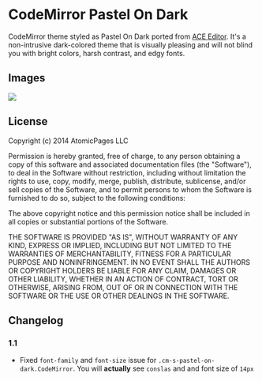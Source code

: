 CodeMirror Pastel On Dark
=========================
CodeMirror theme styled as Pastel On Dark ported from [ACE Editor](http://ace.c9.io/#nav=about).  It's a non-intrusive dark-colored theme that is visually pleasing and will not blind you with bright colors, harsh contrast, and edgy fonts.

## Images
![](https://raw.github.com/atomicpages/codemirror-pastel-on-dark/master/pastel-on-dark.png)

## License
Copyright (c) 2014 AtomicPages LLC

Permission is hereby granted, free of charge, to any person obtaining a copy
of this software and associated documentation files (the "Software"), to deal
in the Software without restriction, including without limitation the rights
to use, copy, modify, merge, publish, distribute, sublicense, and/or sell
copies of the Software, and to permit persons to whom the Software is
furnished to do so, subject to the following conditions:

The above copyright notice and this permission notice shall be included in
all copies or substantial portions of the Software.

THE SOFTWARE IS PROVIDED "AS IS", WITHOUT WARRANTY OF ANY KIND, EXPRESS OR
IMPLIED, INCLUDING BUT NOT LIMITED TO THE WARRANTIES OF MERCHANTABILITY,
FITNESS FOR A PARTICULAR PURPOSE AND NONINFRINGEMENT. IN NO EVENT SHALL THE
AUTHORS OR COPYRIGHT HOLDERS BE LIABLE FOR ANY CLAIM, DAMAGES OR OTHER
LIABILITY, WHETHER IN AN ACTION OF CONTRACT, TORT OR OTHERWISE, ARISING FROM,
OUT OF OR IN CONNECTION WITH THE SOFTWARE OR THE USE OR OTHER DEALINGS IN
THE SOFTWARE.

## Changelog

### 1.1
* Fixed `font-family` and `font-size` issue for `.cm-s-pastel-on-dark.CodeMirror`. You will **actually** see `conslas` and and font size of `14px`